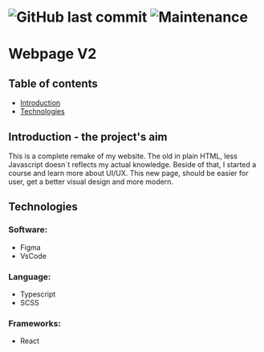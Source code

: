 ![GitHub last commit](https://img.shields.io/github/last-commit/Wusabinga/my-new-webpage?style=plastic)
![Maintenance](https://img.shields.io/maintenance/yes/2021)
=======
# Webpage V2


## Table of contents

* [Introduction](#Introduction)
* [Technologies](*technologies)

## Introduction - the project's aim

This is a complete remake of my website. The old in plain HTML, less Javascript doesn´t reflects my actual knowledge. Beside of that, I started a course and learn more about UI/UX. This new page, should be easier for user, get a better visual design and more modern. 

## Technologies

### Software:

* Figma
* VsCode

### Language:

* Typescript
* SCSS

### Frameworks:

* React


